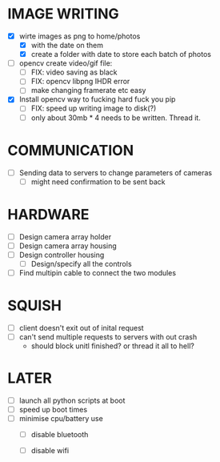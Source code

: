 
# IMAGE WRITING
- [x] wirte images as png to home/photos
  - [x] with the date on them
  - [x] create a folder with date to store each batch of photos
- [ ] opencv create video/gif file:
  - [ ] FIX: video saving as black 
  - [ ] FIX: opencv libpng IHDR error
  - [ ] make changing framerate etc easy
- [x] Install opencv way to fucking hard fuck you pip
  - [ ] FIX: speed up writing image to disk(?)
  - [ ] only about 30mb * 4 needs to be written. Thread it. 

# COMMUNICATION 
- [ ] Sending data to servers to change parameters of cameras 
  - [ ] might need confirmation to be sent back

# HARDWARE
- [ ] Design camera array holder
- [ ] Design camera array housing
- [ ] Design controller housing
  - [ ] Design/specify all the controls
- [ ] Find multipin cable to connect the two modules

# SQUISH
- [ ] client doesn't exit out of inital request
- [ ] can't send multiple requests to servers with out crash 
  - should block unitl finished? or thread it all to hell?

# LATER
- [ ] launch all python scripts at boot
- [ ] speed up boot times
- [ ] minimise cpu/battery use
  - [ ] disable bluetooth
  - [ ] disable wifi

